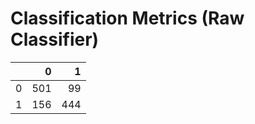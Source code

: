 # Classification Metrics (Raw Classifier)

|    |   0 |   1 |
|---:|----:|----:|
|  0 | 501 |  99 |
|  1 | 156 | 444 |

